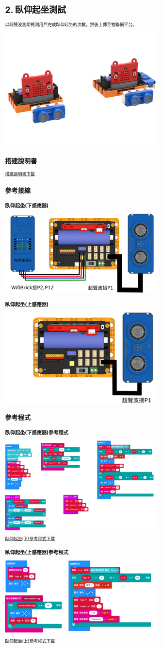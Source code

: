 # 2. 臥仰起坐測試

以超聲波測距檢測用戶完成臥仰起坐的次數，然後上傳至物聯網平台。

![](./images/situp.png)

## 搭建說明書

[搭建說明書下載]()

## 參考接線

### 臥仰起坐(下感應器)

![](./images/pushup_wire.png)

### 臥仰起坐(上感應器)

![](./images/situp_wire1.png)

## 參考程式

### 臥仰起坐(下感應器)參考程式

![](./images/situp_code1.png)

[臥仰起坐(下)參考程式下載](https://makecode.microbit.org/_Lax55gFC03iT)

### 臥仰起坐(上感應器)參考程式

![](./images/situp_code2.png)

[臥仰起坐(上)參考程式下載](https://makecode.microbit.org/_JkjfXiiFgUuk)